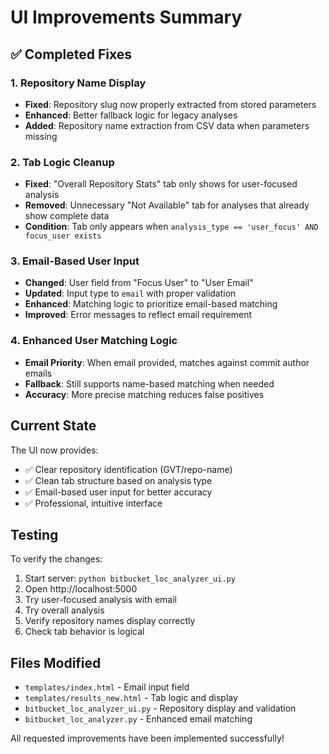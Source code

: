 # UI Improvements Summary

## ✅ Completed Fixes

### 1. Repository Name Display
- **Fixed**: Repository slug now properly extracted from stored parameters
- **Enhanced**: Better fallback logic for legacy analyses
- **Added**: Repository name extraction from CSV data when parameters missing

### 2. Tab Logic Cleanup
- **Fixed**: "Overall Repository Stats" tab only shows for user-focused analysis
- **Removed**: Unnecessary "Not Available" tab for analyses that already show complete data
- **Condition**: Tab only appears when `analysis_type == 'user_focus' AND focus_user exists`

### 3. Email-Based User Input
- **Changed**: User field from "Focus User" to "User Email"
- **Updated**: Input type to `email` with proper validation
- **Enhanced**: Matching logic to prioritize email-based matching
- **Improved**: Error messages to reflect email requirement

### 4. Enhanced User Matching Logic
- **Email Priority**: When email provided, matches against commit author emails
- **Fallback**: Still supports name-based matching when needed
- **Accuracy**: More precise matching reduces false positives

## Current State

The UI now provides:
- ✅ Clear repository identification (GVT/repo-name)
- ✅ Clean tab structure based on analysis type
- ✅ Email-based user input for better accuracy
- ✅ Professional, intuitive interface

## Testing

To verify the changes:
1. Start server: `python bitbucket_loc_analyzer_ui.py`
2. Open http://localhost:5000
3. Try user-focused analysis with email
4. Try overall analysis
5. Verify repository names display correctly
6. Check tab behavior is logical

## Files Modified

- `templates/index.html` - Email input field
- `templates/results_new.html` - Tab logic and display
- `bitbucket_loc_analyzer_ui.py` - Repository display and validation
- `bitbucket_loc_analyzer.py` - Enhanced email matching

All requested improvements have been implemented successfully!
